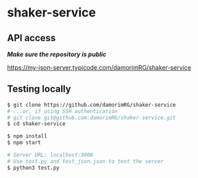 # shaker-service

## API access

***Make sure the repository is public***

https://my-json-server.typicode.com/damorimRG/shaker-service

## Testing locally

```bash
$ git clone https://github.com/damorimRG/shaker-service
# ...or, if using SSH authentication
# git clone git@github.com:damorimRG/shaker-service.git
$ cd shaker-service

$ npm install
$ npm start

# Server URL: localhost:3000
# Use test.py and test_json.json to test the server
$ python3 test.py
```
